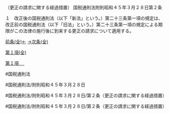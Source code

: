 （更正の請求に関する経過措置）
国税通則法附則昭和４５年３月２８日第２条

１　改正後の国税通則法（以下「新法」という。）第二十三条第一項の規定は、改正前の国税通則法（以下「旧法」という。）第二十三条第一項の規定による期限がこの法律の施行後に到来する更正の請求について適用する。

[前条(全)←](国税通則法＿＿＿＿附則昭和４５年３月２８日第１条_.md)    [→次条(全)](国税通則法＿＿＿＿附則昭和４５年３月２８日第３条_.md)

[第１項(全)](国税通則法＿＿＿＿附則昭和４５年３月２８日第２条第１項_.md)  

[第１項 　 ](国税通則法＿＿＿＿附則昭和４５年３月２８日第２条第１項.md)  

#国税通則法

#国税通則法/附則昭和４５年３月２８日

#国税通則法/附則昭和４５年３月２８日/第２条（更正の請求に関する経過措置）

#国税通則法/附則昭和４５年３月２８日/第２条（更正の請求に関する経過措置）

